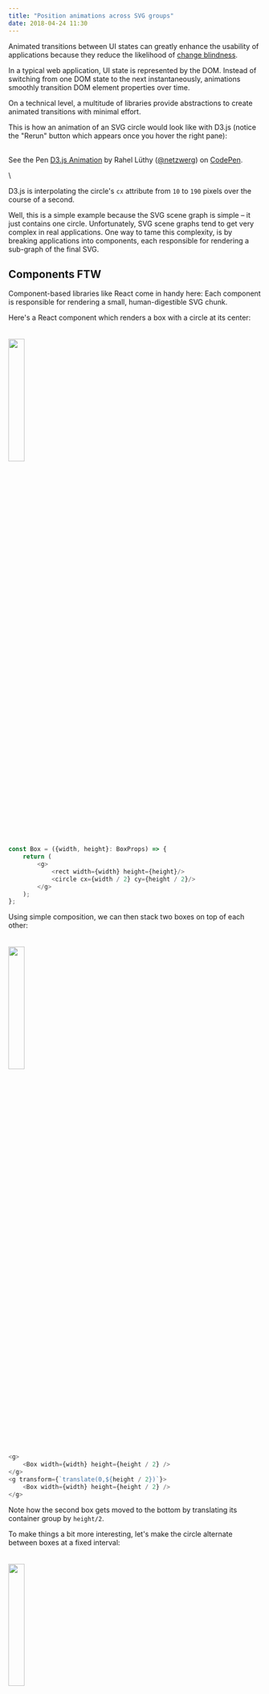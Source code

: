 ```yaml
---
title: "Position animations across SVG groups"
date: 2018-04-24 11:30
---
```

Animated transitions between UI states can greatly enhance the usability of applications because they reduce the likelihood of [change blindness](https://en.wikipedia.org/wiki/Change_blindness).

In a typical web application, UI state is represented by the DOM.
Instead of switching from one DOM state to the next instantaneously, animations smoothly transition DOM element properties over time.

On a technical level, a multitude of libraries provide abstractions to create animated transitions with minimal effort.

This is how an animation of an SVG circle would look like with D3.js (notice the "Rerun" button which appears once you hover the right pane):
\
&nbsp;
<p data-height="265" data-theme-id="0" data-slug-hash="JvXobe" data-default-tab="js,result" data-user="netzwerg" data-embed-version="2" data-pen-title="D3.js Animation" class="codepen">See the Pen <a href="https://codepen.io/netzwerg/pen/JvXobe/">D3.js Animation</a> by Rahel Lüthy (<a href="https://codepen.io/netzwerg">@netzwerg</a>) on <a href="https://codepen.io">CodePen</a>.</p>
<script async src="https://static.codepen.io/assets/embed/ei.js"></script>
\
&nbsp;

D3.js is interpolating the circle's `cx` attribute from `10` to `190` pixels over the course of a second.

Well, this is a simple example because the SVG scene graph is simple – it just contains one circle.
Unfortunately, SVG scene graphs tend to get very complex in real applications.
One way to tame this complexity, is by breaking applications into components, each responsible for rendering a sub-graph of the final SVG.

## Components FTW

Component-based libraries like React come in handy here: Each component is responsible for rendering a small, human-digestible SVG chunk.

Here's a React component which renders a box with a circle at its center:

<img src='/images/box-static-circle.png' width="25%" style="padding: 20 0 20 0;"/>

```typescript
const Box = ({width, height}: BoxProps) => {
    return (
        <g>
            <rect width={width} height={height}/>
            <circle cx={width / 2} cy={height / 2}/>
        </g>
    );
};
```

Using simple composition, we can then stack two boxes on top of each other:

<img src='/images/boxes-static-circle.png' width="25%" style="padding: 20 0 20 0;"/>

```typescript
<g>
    <Box width={width} height={height / 2} />
</g>
<g transform={`translate(0,${height / 2})`}>
    <Box width={width} height={height / 2} />
</g>
```

Note how the second box gets moved to the bottom by translating its container group by `height/2`.

To make things a bit more interesting, let's make the circle alternate between boxes at a fixed interval:

<img src='/images/boxes-jumping-circle.gif' width="25%" style="padding: 20 0 20 0;"/>

```typescript
type State = {
    readonly box: 'UPPER' | 'LOWER';
};

class App extends React.Component<object, State> {

    private readonly circleId = 'circleId';
    private timer: Timer;

    constructor(props: object) {
        super(props);
        this.state = {box: 'UPPER'};
    }

    componentDidMount() {
        this.timer = setInterval(() => this.switchBox(), 1000);
    }

    switchBox() {
        this.setState(prevState => ({box: prevState.box === 'UPPER' ? 'LOWER' : 'UPPER'}));
    }

    render() {

        const viewBox = {width: 100, height: 100};
        const margin = {top: 10, right: 10, bottom: 10, left: 10};
        const width = viewBox.width - margin.left - margin.right;
        const height = viewBox.height - margin.top - margin.bottom;

        return (
            <div className="App">
                <svg viewBox={`0 0 ${viewBox.width} ${viewBox.height}`}>
                    <g transform={`translate(${margin.left}, ${margin.top})`}>
                        <g>
                            <Box
                                circleId={this.circleId}
                                showCircle={this.state.box === 'UPPER'}
                                width={width}
                                height={height / 2}
                            />
                        </g>
                        <g transform={`translate(0,${height / 2})`}>
                            <Box
                                circleId={this.circleId}
                                showCircle={this.state.box === 'LOWER'}
                                width={width}
                                height={height / 2}
                            />
                        </g>
                    </g>
                </svg>
            </div>
        );
    }

    componentWillUnmount() {
        clearInterval(this.timer);
    }

}
```

*Complete code on [GitHub](https://github.com/netzwerg/react-animation-demo)*

## Smoothly Moving Circles

Blinking UIs are almost never a good idea, so back to animations!
Smoothly moving the circle between boxes looks way better:

<img src='/images/boxes-animated-circle.gif' width="25%" style="padding: 20 0 20 0;"/>

We already know how to animate a circle's position with D3.js, so **this should be simple, right**?

Well... the circle's y-coordinate in the upper box is `height/2`, and its coordinate in the lower box is `height/2`, too!
So how are we supposed to animate between these identical states?!

I vividly remember my own confusion when I first encountered this problem in one of our research projects.

The complexity is caused by the fact that our components all use their own, 0-based coordinate system.
But that's exactly what made the components simple in the first place, so we don't want to give this up!

## Animations Across Component Boundaries

Situation recap:

**What we have** (and want to keep): _Simple components with 0-based coordinate systems_

**What we want**: _Animations across component boundaries_

There's no easy fix, but we know that animations are simple as long as they are happening on a **common coordinate system**.
Thus the idea is simple: We keep using 0-based components, but switch to a common coordinate system while performing an animation.
One very suitable common coordinate system is the view port coordinate system of our SVG's root node.

Here's the rough recipe:

* Calculate the circle's global coordinates (relative to the svg view port)
* Create a dedicated clone of the circle to be used for the animation
* Attach the clone to the SVG root element
* Hide the original circle during the course of the animation (so only the clone is visible)
* **Animate!**
* Detach the clone once the animation is done
* Un-hide the original circle at the final state

And in code (remember, the complete project is on [GitHub](https://github.com/netzwerg/react-animation-demo)):
```typescript
const circle = this.svgRoot.getElementById(this.circleId) as SVGCircleElement;

if (circle) {

    // (0) Calculate current coordinates relative to global view port
    const currentCoordinates = this.getCoordinates(this.svgRoot, circle);

    const previousCoordinates = this.coordinateCache || currentCoordinates;

    this.coordinateCache = currentCoordinates;

    const easingFunction = currentCoordinates.cy > previousCoordinates.cy ? easeBounceOut : easeCubicInOut;

    // (1) This clone will be used for the animation
    const animatedCircle = circle.cloneNode(true) as SVGCircleElement;

    // (2) Attach to root element (animated x/y coordinates are in the system of the global view port)
    this.svgRoot.appendChild(animatedCircle);

    // (3) The DOM already contains the circle at the new position -> hide it until the animation is over
    select(circle)
        .attr('visibility', 'hidden');

    // (4) The actual animation
    select(animatedCircle)
        .attr('visibility', 'visible')
        .attr('cx', previousCoordinates.cx)
        .attr('cy', previousCoordinates.cy)
        .transition()
        .duration(1000)
        .ease(easingFunction)
        .attr('cx', currentCoordinates.cx)
        .attr('cy', currentCoordinates.cy)
        .remove() // (5) Detach the animated circle once we're done
        .on('end', () => { // (6) Un-hide new state (already properly placed in the DOM)
            select(circle)
                .attr('visibility', 'visible');
        });

}
```

Phew, some things are harder than they should be – let me know if there's a simpler way!